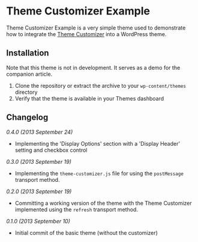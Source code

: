 # Theme Customizer Example

Theme Customizer Example is a very simple theme used to demonstrate how to integrate the [Theme Customizer](https://codex.wordpress.org/Theme_Customization_API) into a WordPress theme.


## Installation

Note that this theme is not in development. It serves as a demo for the companion article.

1. Clone the repository or extract the archive to your `wp-content/themes` directory
1. Verify that the theme is available in your Themes dashboard

## Changelog

_0.4.0 (2013 September 24)_
* Implementing the 'Display Options' section with a 'Display Header' setting and checkbox control

_0.3.0 (2013 September 19)_

* Implementing the `theme-customizer.js` file for using the `postMessage` transport method.

_0.2.0 (2013 September 19)_

* Committing a working version of the theme with the Theme Customizer implemented using the `refresh` transport method.

_0.1.0 (2013 September 10)_

* Initial commit of the basic theme (without the customizer)